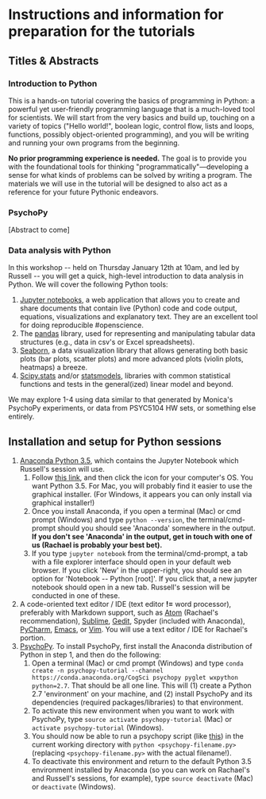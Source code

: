 # Instructions and information for preparation for the tutorials

## Titles & Abstracts

### Introduction to Python

This is a hands-on tutorial covering the basics of programming in Python: a powerful yet
user-friendly programming language that is a much-loved tool for scientists. We will
start from the very basics and build up, touching on a variety of topics ("Hello 
world!", boolean logic, control flow, lists and loops, functions, possibly
object-oriented programming), and you will be writing and running your own
programs from the beginning.

**No prior programming experience is needed.** The goal is to provide you with 
the foundational tools for thinking "programmatically"—developing a sense for
what kinds of problems can be solved by writing a program. The materials we will
use in the tutorial will be designed to also act as a reference for your future
Pythonic endeavors. 

### PsychoPy

[Abstract to come]

### Data analysis with Python

In this workshop -- held on Thursday January 12th at 10am, and led by Russell -- you will get a quick, high-level introduction to data analysis in Python. We will cover the following Python tools:

1. [Jupyter notebooks](https://jupyter.org/), a web application that allows you to create and share documents that contain live (Python) code and code output, equations, visualizations and explanatory text. They are an excellent tool for doing reproducible #openscience.
2. The [pandas](http://pandas.pydata.org) library, used for representing and manipulating tabular data structures (e.g., data in csv's or Excel spreadsheets).
3. [Seaborn](http://seaborn.pydata.org), a data visualization library that allows generating both basic plots (bar plots, scatter plots) and more advanced plots (violin plots, heatmaps) a breeze.
4. [Scipy.stats](https://docs.scipy.org/doc/scipy/reference/stats.html) and/or [statsmodels](http://statsmodels.sourceforge.net/), libraries with common statistical functions and tests in the general(ized) linear model and beyond.

We may explore 1-4 using data similar to that generated by Monica's PsychoPy experiments, or data from PSYC5104 HW sets, or something else entirely.

## Installation and setup for Python sessions

1. [Anaconda Python 3.5](https://www.continuum.io/downloads), which contains the Jupyter Notebook which Russell's session will use.
    1. Follow [this link](https://www.continuum.io/downloads), and then click the icon for your computer's OS. You want Python 3.5. For Mac, you will probably find it easier to use the graphical installer. (For Windows, it appears you can only install via graphical installer!)
    2. Once you install Anaconda, if you open a terminal (Mac) or cmd prompt (Windows) and type `python --version`, the terminal/cmd-prompt should you should see 'Anaconda' somewhere in the output. **If you don't see 'Anaconda' in the output, get in touch with one of us (Rachael is probably your best bet).**
    3. If you type `jupyter notebook` from the terminal/cmd-prompt, a tab with a file explorer interface should open in your default web browser. If you click 'New' in the upper-right, you should see an option for 'Notebook -- Python [root]'. If you click that, a new jupyter notebook should open in a new tab. Russell's session will be conducted in one of these.
2. A code-oriented text editor / IDE (text editor **!=** word processor), preferably with Markdown support, such as [Atom](https://atom.io) (Rachael's recommendation), [Sublime](https://www.sublimetext.com/), [Gedit](https://wiki.gnome.org/Apps/Gedit), Spyder (included with Anaconda), [PyCharm](https://www.jetbrains.com/pycharm/), [Emacs](https://www.gnu.org/software/emacs/), or [Vim](http://www.vim.org/). You will use a text editor / IDE for Rachael's portion.
3. [PsychoPy](www.psychopy.org). To install PsychoPy, first install the Anaconda distribution of Python in step 1, and then do the following:
    1. Open a terminal (Mac) or cmd prompt (Windows) and type `conda create -n psychopy-tutorial --channel https://conda.anaconda.org/CogSci psychopy pyglet wxpython python=2.7`. That should be all one line. This will (1) create a Python 2.7 'environment' on your machine, and (2) install PsychoPy and its dependencies (required packages/libraries) to that environment.
    2. To activate this new environment when you want to work with PsychoPy, type `source activate psychopy-tutorial` (Mac) or `activate psychopy-tutorial` (Windows).
    3. You should now be able to run a psychopy script (like [this](https://github.com/drussellmrichie/uconn_jterm_python_workshops/blob/master/python-psychopy/01_text.py)) in the current working directory with `python <psychopy-filename.py>` (replacing `<psychopy-filename.py>` with the actual filename!).
    4. To deactivate this environment and return to the default Python 3.5 environment installed by Anaconda (so you can work on Rachael's and Russell's sessions, for example), type `source deactivate` (Mac) or `deactivate` (Windows).
